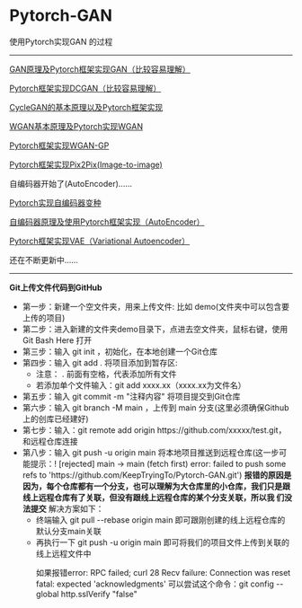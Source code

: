 # Pytorch-GAN
使用Pytorch实现GAN 的过程
<hr></hr>

<div>
	<p><a href="https://mydreamambitious.blog.csdn.net/article/details/130362296"> GAN原理及Pytorch框架实现GAN（比较容易理解）</a></p>
	<p><a href="https://mydreamambitious.blog.csdn.net/article/details/130402245"> Pytorch框架实现DCGAN（比较容易理解）</a></p>
	<p><a href="https://mydreamambitious.blog.csdn.net/article/details/130447595"> CycleGAN的基本原理以及Pytorch框架实现</a></p>
	<p><a href="https://mydreamambitious.blog.csdn.net/article/details/130471766"> WGAN基本原理及Pytorch实现WGAN</a></p>
	<p><a href="https://mydreamambitious.blog.csdn.net/article/details/130483339"> Pytorch框架实现WGAN-GP</a></p>
	<p><a href="https://mp.csdn.net/mp_blog/creation/editor/130506045">Pytorch框架实现Pix2Pix(Image-to-image)</a></p>
	<p>自编码器开始了(AutoEncoder)......</p>
	<p><a href="https://mydreamambitious.blog.csdn.net/article/details/130623570">Pytorch实现自编码器变种</a></p>
	<p><a href="https://mydreamambitious.blog.csdn.net/article/details/130541755">自编码器原理及使用Pytorch框架实现（AutoEncoder）</a></p>
	<p><a href="https://mp.csdn.net/mp_blog/creation/editor/130654962">Pytorch框架实现VAE（Variational Autoencoder）</a></p>
</div>

<label>还在不断更新中……</label>
<hr></hr>
<div>
  <label><strong>Git上传文件代码到GitHub</strong></label>
  <ul>
    <li>第一步：新建一个空文件夹，用来上传文件: 比如 demo(文件夹中可以包含要上传的项目)</li>
    <li>第二步：进入新建的文件夹demo目录下，点进去空文件夹，鼠标右键，使用Git Bash Here 打开</li>
    <li>第三步：输入 git init ，初始化，在本地创建一个Git仓库</li>
    <li>第四步：输入 git add . 将项目添加到暂存区:
         <ul> 
            <li>注意： . 前面有空格，代表添加所有文件</li>
            <li>若添加单个文件输入：git add xxxx.xx（xxxx.xx为文件名）</li>
         </ul>
    </li>
    <li>第五步：输入 git commit -m "注释内容" 将项目提交到Git仓库</li>
    <li>第六步：输入 git branch -M main ，上传到 main 分支(这里必须确保Github上的创库已经建好)</li>
    <li>第七步：输入：git remote add origin https://github.com/xxxxx/test.git，和远程仓库连接</li>
    <li>第八步：输入 git push -u origin main 将本地项目推送到远程仓库(这一步可能提示：! [rejected]        main -> main (fetch first)
                error: failed to push some refs to 'https://github.com/KeepTryingTo/Pytorch-GAN.git')
                <label>
                     <strong>报错的原因是因为，每个仓库都有一个分支，也可以理解为大仓库里的小仓库，我们只是跟线上远程仓库有了关联，但没有跟线上远程仓库的某个分支关联，所以我                             们没法提交</strong>
                </label>
                <label>解决方案如下：</label>
                <ul>
                     <li>终端输入 git pull --rebase origin main 即可跟刚创建的线上远程仓库的默认分支main关联</li>
                     <li>再执行一下 git push -u origin main 即可将我们的项目文件上传到关联的线上远程文件中</li>
		     <p>
			     如果报错error: RPC failed; curl 28 Recv failure: Connection was reset
					fatal: expected 'acknowledgments'
		   	     可以尝试这个命令：git config --global http.sslVerify "false"
		     </p>
                </ul>
    </li>
  </ul>
</div>
